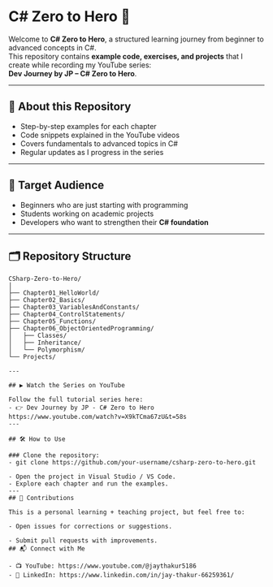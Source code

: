 ﻿# C# Zero to Hero 🚀  

Welcome to **C# Zero to Hero**, a structured learning journey from beginner to advanced concepts in C#.  
This repository contains **example code, exercises, and projects** that I create while recording my YouTube series:  
**Dev Journey by JP – C# Zero to Hero**.  

---

## 📌 About this Repository  

- Step-by-step examples for each chapter  
- Code snippets explained in the YouTube videos  
- Covers fundamentals to advanced topics in C#  
- Regular updates as I progress in the series  

---

## 🎯 Target Audience  

- Beginners who are just starting with programming  
- Students working on academic projects  
- Developers who want to strengthen their **C# foundation**  

---

## 🗂️ Repository Structure  

```plaintext
CSharp-Zero-to-Hero/
│
├── Chapter01_HelloWorld/
├── Chapter02_Basics/
├── Chapter03_VariablesAndConstants/
├── Chapter04_ControlStatements/
├── Chapter05_Functions/
├── Chapter06_ObjectOrientedProgramming/
│   ├── Classes/
│   ├── Inheritance/
│   └── Polymorphism/
└── Projects/

---

## ▶️ Watch the Series on YouTube

Follow the full tutorial series here: 
- 👉 Dev Journey by JP - C# Zero to Hero https://www.youtube.com/watch?v=X9kTCma67zU&t=58s
---

## 🛠️ How to Use

### Clone the repository:
- git clone https://github.com/your-username/csharp-zero-to-hero.git

- Open the project in Visual Studio / VS Code.
- Explore each chapter and run the examples.
---
## 🤝 Contributions

This is a personal learning + teaching project, but feel free to:

- Open issues for corrections or suggestions.

- Submit pull requests with improvements. 
## 📬 Connect with Me

- 📺 YouTube: https://www.youtube.com/@jaythakur5186 
- 💼 LinkedIn: https://www.linkedin.com/in/jay-thakur-66259361/
